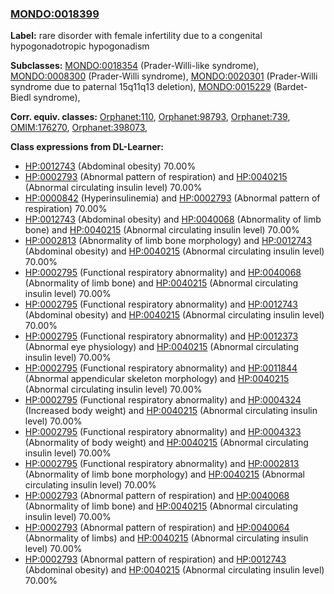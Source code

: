 
### [MONDO:0018399](http://purl.obolibrary.org/obo/MONDO_0018399)
**Label:** rare disorder with female infertility due to a congenital hypogonadotropic hypogonadism

**Subclasses:** [MONDO:0018354](http://purl.obolibrary.org/obo/MONDO_0018354) (Prader-Willi-like syndrome), [MONDO:0008300](http://purl.obolibrary.org/obo/MONDO_0008300) (Prader-Willi syndrome), [MONDO:0020301](http://purl.obolibrary.org/obo/MONDO_0020301) (Prader-Willi syndrome due to paternal 15q11q13 deletion), [MONDO:0015229](http://purl.obolibrary.org/obo/MONDO_0015229) (Bardet-Biedl syndrome), 

**Corr. equiv. classes:** [Orphanet:110](http://www.orpha.net/ORDO/Orphanet_110), [Orphanet:98793](http://www.orpha.net/ORDO/Orphanet_98793), [Orphanet:739](http://www.orpha.net/ORDO/Orphanet_739), [OMIM:176270](http://purl.obolibrary.org/obo/OMIM_176270), [Orphanet:398073](http://www.orpha.net/ORDO/Orphanet_398073), 

**Class expressions from DL-Learner:**

- [HP:0012743](http://purl.obolibrary.org/obo/HP_0012743) (Abdominal obesity) 70.00%
- [HP:0002793](http://purl.obolibrary.org/obo/HP_0002793) (Abnormal pattern of respiration) and [HP:0040215](http://purl.obolibrary.org/obo/HP_0040215) (Abnormal circulating insulin level) 70.00%
- [HP:0000842](http://purl.obolibrary.org/obo/HP_0000842) (Hyperinsulinemia) and [HP:0002793](http://purl.obolibrary.org/obo/HP_0002793) (Abnormal pattern of respiration) 70.00%
- [HP:0012743](http://purl.obolibrary.org/obo/HP_0012743) (Abdominal obesity) and [HP:0040068](http://purl.obolibrary.org/obo/HP_0040068) (Abnormality of limb bone) and [HP:0040215](http://purl.obolibrary.org/obo/HP_0040215) (Abnormal circulating insulin level) 70.00%
- [HP:0002813](http://purl.obolibrary.org/obo/HP_0002813) (Abnormality of limb bone morphology) and [HP:0012743](http://purl.obolibrary.org/obo/HP_0012743) (Abdominal obesity) and [HP:0040215](http://purl.obolibrary.org/obo/HP_0040215) (Abnormal circulating insulin level) 70.00%
- [HP:0002795](http://purl.obolibrary.org/obo/HP_0002795) (Functional respiratory abnormality) and [HP:0040068](http://purl.obolibrary.org/obo/HP_0040068) (Abnormality of limb bone) and [HP:0040215](http://purl.obolibrary.org/obo/HP_0040215) (Abnormal circulating insulin level) 70.00%
- [HP:0002795](http://purl.obolibrary.org/obo/HP_0002795) (Functional respiratory abnormality) and [HP:0012743](http://purl.obolibrary.org/obo/HP_0012743) (Abdominal obesity) and [HP:0040215](http://purl.obolibrary.org/obo/HP_0040215) (Abnormal circulating insulin level) 70.00%
- [HP:0002795](http://purl.obolibrary.org/obo/HP_0002795) (Functional respiratory abnormality) and [HP:0012373](http://purl.obolibrary.org/obo/HP_0012373) (Abnormal eye physiology) and [HP:0040215](http://purl.obolibrary.org/obo/HP_0040215) (Abnormal circulating insulin level) 70.00%
- [HP:0002795](http://purl.obolibrary.org/obo/HP_0002795) (Functional respiratory abnormality) and [HP:0011844](http://purl.obolibrary.org/obo/HP_0011844) (Abnormal appendicular skeleton morphology) and [HP:0040215](http://purl.obolibrary.org/obo/HP_0040215) (Abnormal circulating insulin level) 70.00%
- [HP:0002795](http://purl.obolibrary.org/obo/HP_0002795) (Functional respiratory abnormality) and [HP:0004324](http://purl.obolibrary.org/obo/HP_0004324) (Increased body weight) and [HP:0040215](http://purl.obolibrary.org/obo/HP_0040215) (Abnormal circulating insulin level) 70.00%
- [HP:0002795](http://purl.obolibrary.org/obo/HP_0002795) (Functional respiratory abnormality) and [HP:0004323](http://purl.obolibrary.org/obo/HP_0004323) (Abnormality of body weight) and [HP:0040215](http://purl.obolibrary.org/obo/HP_0040215) (Abnormal circulating insulin level) 70.00%
- [HP:0002795](http://purl.obolibrary.org/obo/HP_0002795) (Functional respiratory abnormality) and [HP:0002813](http://purl.obolibrary.org/obo/HP_0002813) (Abnormality of limb bone morphology) and [HP:0040215](http://purl.obolibrary.org/obo/HP_0040215) (Abnormal circulating insulin level) 70.00%
- [HP:0002793](http://purl.obolibrary.org/obo/HP_0002793) (Abnormal pattern of respiration) and [HP:0040068](http://purl.obolibrary.org/obo/HP_0040068) (Abnormality of limb bone) and [HP:0040215](http://purl.obolibrary.org/obo/HP_0040215) (Abnormal circulating insulin level) 70.00%
- [HP:0002793](http://purl.obolibrary.org/obo/HP_0002793) (Abnormal pattern of respiration) and [HP:0040064](http://purl.obolibrary.org/obo/HP_0040064) (Abnormality of limbs) and [HP:0040215](http://purl.obolibrary.org/obo/HP_0040215) (Abnormal circulating insulin level) 70.00%
- [HP:0002793](http://purl.obolibrary.org/obo/HP_0002793) (Abnormal pattern of respiration) and [HP:0012743](http://purl.obolibrary.org/obo/HP_0012743) (Abdominal obesity) and [HP:0040215](http://purl.obolibrary.org/obo/HP_0040215) (Abnormal circulating insulin level) 70.00%


